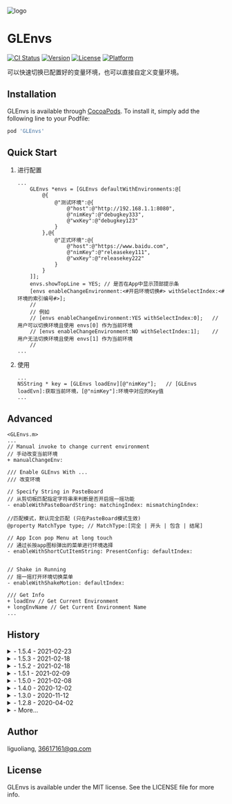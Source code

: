 ![logo](https://github.com/GL9700/gl9700.github.io/blob/master/GLSLogo_800.png?raw=true)
# GLEnvs

[![CI Status](https://img.shields.io/travis/liandyii@msn.com/GLEnvs.svg?style=flat)](https://travis-ci.org/liandyii@msn.com/GLEnvs)
[![Version](https://img.shields.io/cocoapods/v/GLEnvs.svg?style=flat)](https://cocoapods.org/pods/GLEnvs)
[![License](https://img.shields.io/cocoapods/l/GLEnvs.svg?style=flat)](https://cocoapods.org/pods/GLEnvs)
[![Platform](https://img.shields.io/cocoapods/p/GLEnvs.svg?style=flat)](https://cocoapods.org/pods/GLEnvs)

可以快速切换已配置好的变量环境，也可以直接自定义变量环境。

## Installation

GLEnvs is available through [CocoaPods](https://cocoapods.org). To install
it, simply add the following line to your Podfile:

```ruby
pod 'GLEnvs'
```

## Quick Start
1. 进行配置
	```objc
	...
		GLEnvs *envs = [GLEnvs defaultWithEnvironments:@[
            @{
                @"测试环境":@{
                    @"host":@"http://192.168.1.1:8080",
                    @"nimKey":@"debugkey333",
                    @"wxKey":@"debugkey123"
                }  
            },@{
                @"正式环境":@{
                    @"host":@"https://www.baidu.com",
                    @"nimKey":@"releasekey111",
                    @"wxKey":@"releasekey222"
                }
            }
		]];
        envs.showTopLine = YES; // 是否在App中显示顶部提示条
        [envs enableChangeEnvironment:<#开启环境切换#> withSelectIndex:<#环境的索引编号#>];
        //
        // 例如
        // [envs enableChangeEnvironment:YES withSelectIndex:0];   // 用户可以切换环境且使用 envs[0] 作为当前环境 
        // [envs enableChangeEnvironment:NO withSelectIndex:1];    // 用户无法切换环境且使用 envs[1] 作为当前环境
        //
	...
	```

2. 使用
	```objc
	...
	NSString * key = [GLEnvs loadEnv][@"nimKey"];	// [GLEnvs loadEvn]:获取当前环境，[@"nimKey"]:环境中对应的Key值
	...
	```
## Advanced
```objc
<GLEnvs.m>
...
// Manual invoke to change current environment
// 手动改变当前环境
+ manualChangeEnv:

/// Enable GLEnvs With ...
/// 改变环境

// Specify String in PasteBoard
// 从剪切板匹配指定字符串来判断是否开启摇一摇功能
- enableWithPasteBoardString: matchingIndex: mismatchingIndex:

//匹配模式，默认完全匹配 (只在PasteBoard模式生效)
@property MatchType type; // MatchType:[完全 | 开头 | 包含 | 结尾]

// App Icon pop Menu at long touch
// 通过长按app图标弹出的菜单进行环境选择
- enableWithShortCutItemString: PresentConfig: defaultIndex: 


// Shake in Running
// 摇一摇打开环境切换菜单
- enableWithShakeMotion: defaultIndex: 

/// Get Info
+ loadEnv // Get Current Environment
+ longEnvName // Get Current Environment Name
...
```



## History

<details>
<summary> - 1.5.4 - 2021-02-23</summary>
    <p> -- 增加了一个小功能: 使用`showTopLine`来控制是否显示顶部的提示条 </p>
    <p> -- 并且修改为默认不显示 </p>
</details>

<details>
<summary> - 1.5.3 - 2021-02-18</summary>
    <p> -- 修正了 顶栏状态显示层，遮挡操作事件的问题 </p>
</details>

<details>
<summary> - 1.5.2 - 2021-02-18</summary>
    <p> -- 修正了 顶栏状态显示，可能被干掉的问题 </p>
</details>

<details>    
<summary> - 1.5.1 - 2021-02-09</summary>
    <p> -- 增加了对于切换环境的监听器 </p>
</details>

<details>
<summary> - 1.5.0 - 2021-02-08</summary>
    <p> -- 包含了`OC`和`Swift`两个版本的`Demo`</p>
    <p> -- 优化了环境列表弹出机制</p>
</details>

<details>
<summary> - 1.4.0 - 2020-12-02</summary>
    <p> -- 增加了可以通过ShortCut ( 3D Touch 主屏图标 ) 来进行环境切换，并且可以自定义内页，来隐藏Debug模式</p>
</details>

<details>
<summary> - 1.3.0 - 2020-11-12</summary>
    <p> -- 增加关于开启和关闭，现在可以通过获取剪切板内容来开启或关闭测试模式。可自定义匹配模式</p>
</details>

<details>
<summary> - 1.2.8 - 2020-04-02</summary>
    <p> -- 修复一个在Debug状态下重修改环境字典未重新加载的问题（正式环境不受影响）</p>
</details>

<details>
<summary> - More...</summary>
<p> - 1.2.5</p>
    <p> -- 维护:增加了更加明确和更加详细的注释</p>
<p> - 1.2.4</p>
    <p> -- 迁移:Github</p>
<p> - 1.2.3</p>
    <p> -- 修复:方法交换问题</p>
    <p> -- 增加:版本号显示</p>
<p> - 1.2.2</p>
    <p> -- 修复:修复一个崩溃Bug，对event做类型验证然后再进行后续操作</p>
<p> - 1.2.1</p>
    <p> -- 优化:当前环境显示问题，从小方块修改成全屏条幅</p>
<p> - 1.2.0</p>
    <p> -- 修复:一系列在真机导致崩溃的问题</p>
<p> - 1.1.2</p>
    <p> -- fix Environment Save FAILED & Improve Save/Load to Archive</p>
<p> - 1.0.0</p>
    <p> -- first commit</p>
</details>

## Author
liguoliang, 36617161@qq.com

## License

GLEnvs is available under the MIT license. See the LICENSE file for more info.
